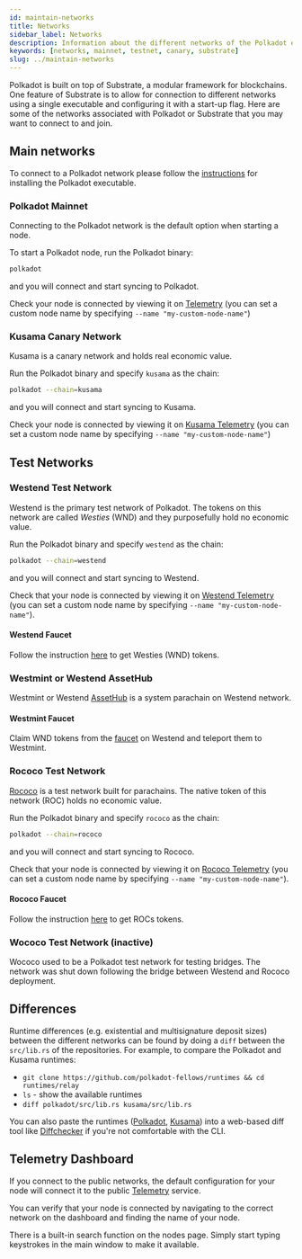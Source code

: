 ```yaml
---
id: maintain-networks
title: Networks
sidebar_label: Networks
description: Information about the different networks of the Polkadot ecosystem.
keywords: [networks, mainnet, testnet, canary, substrate]
slug: ../maintain-networks
---
```


Polkadot is built on top of Substrate, a modular framework for blockchains. One feature of Substrate
is to allow for connection to different networks using a single executable and configuring it with a
start-up flag. Here are some of the networks associated with Polkadot or Substrate that you may want
to connect to and join.

## Main networks

To connect to a Polkadot network please follow the [instructions](maintain-sync.md) for installing
the Polkadot executable.

### Polkadot Mainnet

Connecting to the Polkadot network is the default option when starting a node.

To start a Polkadot node, run the Polkadot binary:

```bash
polkadot
```

and you will connect and start syncing to Polkadot.

Check your node is connected by viewing it on
[Telemetry](https://telemetry.polkadot.io/#list/0x91b171bb158e2d3848fa23a9f1c25182fb8e20313b2c1eb49219da7a70ce90c3)
(you can set a custom node name by specifying `--name "my-custom-node-name"`)

### Kusama Canary Network

Kusama is a canary network and holds real economic value.

Run the Polkadot binary and specify `kusama` as the chain:

```bash
polkadot --chain=kusama
```

and you will connect and start syncing to Kusama.

Check your node is connected by viewing it on
[Kusama Telemetry](https://telemetry.polkadot.io/#list/0xb0a8d493285c2df73290dfb7e61f870f17b41801197a149ca93654499ea3dafe)
(you can set a custom node name by specifying `--name "my-custom-node-name"`)

## Test Networks

### Westend Test Network

Westend is the primary test network of Polkadot. The tokens on this network are called _Westies_
(WND) and they purposefully hold no economic value.

Run the Polkadot binary and specify `westend` as the chain:

```bash
polkadot --chain=westend
```

and you will connect and start syncing to Westend.

Check that your node is connected by viewing it on
[Westend Telemetry](https://telemetry.polkadot.io/#list/0xe143f23803ac50e8f6f8e62695d1ce9e4e1d68aa36c1cd2cfd15340213f3423e)
(you can set a custom node name by specifying `--name "my-custom-node-name"`).

#### Westend Faucet

Follow the instruction [here](../learn/learn-DOT.md#getting-tokens-on-the-westend-testnet) to get
Westies (WND) tokens.

### Westmint or Westend AssetHub

Westmint or Westend
[AssetHub](https://wiki.polkadot.network/docs/learn-guides-assets-create#creating-assets-on-the-asset-hub)
is a system parachain on Westend network.

#### Westmint Faucet

Claim WND tokens from the [faucet](https://paritytech.github.io/polkadot-testnet-faucet/westend) on
Westend and teleport them to Westmint.

### Rococo Test Network

[Rococo](https://substrate.io/developers/rococo-network/) is a test network built for parachains.
The native token of this network (ROC) holds no economic value.

Run the Polkadot binary and specify `rococo` as the chain:

```bash
polkadot --chain=rococo
```

and you will connect and start syncing to Rococo.

Check that your node is connected by viewing it on
[Rococo Telemetry](https://telemetry.polkadot.io/#list/0x6408de7737c59c238890533af25896a2c20608d8b380bb01029acb392781063e)
(you can set a custom node name by specifying `--name "my-custom-node-name"`).

#### Rococo Faucet

Follow the instruction [here](../learn/learn-DOT.md#getting-tokens-on-the-rococo-testnet) to get
ROCs tokens.

### Wococo Test Network (inactive)

Wococo used to be a Polkadot test network for testing bridges. The network was shut down following
the bridge between Westend and Rococo deployment.

## Differences

Runtime differences (e.g. existential and multisignature deposit sizes) between the different
networks can be found by doing a `diff` between the `src/lib.rs` of the repositories. For example,
to compare the Polkadot and Kusama runtimes:

- `git clone https://github.com/polkadot-fellows/runtimes && cd runtimes/relay`
- `ls` - show the available runtimes
- `diff polkadot/src/lib.rs kusama/src/lib.rs`

You can also paste the runtimes
([Polkadot](https://github.com/polkadot-fellows/runtimes/blob/main/relay/polkadot/src/lib.rs),
[Kusama](https://github.com/polkadot-fellows/runtimes/blob/main/relay/kusama/src/lib.rs)) into a
web-based diff tool like [Diffchecker](https://www.diffchecker.com/) if you're not comfortable with
the CLI.

## Telemetry Dashboard

If you connect to the public networks, the default configuration for your node will connect it to
the public [Telemetry](https://telemetry.polkadot.io/) service.

You can verify that your node is connected by navigating to the correct network on the dashboard and
finding the name of your node.

There is a built-in search function on the nodes page. Simply start typing keystrokes in the main
window to make it available.

